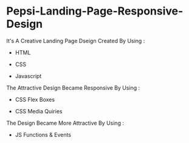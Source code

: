 # Pepsi-Landing-Page-Responsive-Design

It's A Creative Landing Page Dseign Created By Using :

- HTML

- CSS

- Javascript

The Attractive Design Became Responsive By Using :

- CSS Flex Boxes

- CSS Media Quiries

The Design Became More Attractive By Using :

- JS Functions & Events

